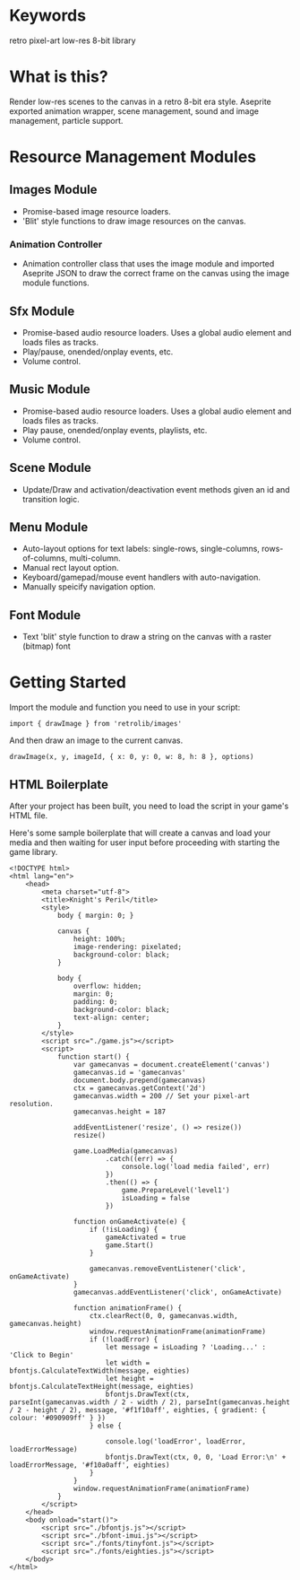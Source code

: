 # Keywords

retro pixel-art low-res 8-bit library

# What is this?

Render low-res scenes to the canvas in a retro 8-bit era style.  Aseprite exported animation wrapper, scene management, sound and image management, particle support.

# Resource Management Modules

## Images Module

- Promise-based image resource loaders.
- 'Blit' style functions to draw image resources on the canvas.

### Animation Controller

- Animation controller class that uses the image module and imported Aseprite JSON to draw the correct frame on the canvas using the image module functions.

## Sfx Module

- Promise-based audio resource loaders.  Uses a global audio element and loads files as tracks.
- Play/pause, onended/onplay events, etc.
- Volume control.

## Music Module

- Promise-based audio resource loaders.  Uses a global audio element and loads files as tracks.
- Play pause, onended/onplay events, playlists, etc.
- Volume control.

## Scene Module

- Update/Draw and activation/deactivation event methods given an id and transition logic.

## Menu Module

- Auto-layout options for text labels: single-rows, single-columns, rows-of-columns, multi-column.
- Manual rect layout option.
- Keyboard/gamepad/mouse event handlers with auto-navigation.
- Manually speicify navigation option.

## Font Module

- Text 'blit' style function to draw a string on the canvas with a raster (bitmap) font

# Getting Started

Import the module and function you need to use in your script:

```
import { drawImage } from 'retrolib/images'

```

And then draw an image to the current canvas.

```
drawImage(x, y, imageId, { x: 0, y: 0, w: 8, h: 8 }, options)

```

## HTML Boilerplate

After your project has been built, you need to load the script in your game's HTML file.

Here's some sample boilerplate that will create a canvas and load your media and then waiting for user input before proceeding with starting the game library.

```
<!DOCTYPE html>
<html lang="en">
	<head>
		<meta charset="utf-8">
		<title>Knight's Peril</title>
		<style>
			body { margin: 0; }

			canvas {
				height: 100%;
				image-rendering: pixelated;
				background-color: black;
			}

			body {
				overflow: hidden;
				margin: 0;
				padding: 0;
				background-color: black;
				text-align: center;
			}
		</style>
		<script src="./game.js"></script>
        <script>
            function start() {
				var gamecanvas = document.createElement('canvas')
				gamecanvas.id = 'gamecanvas'
				document.body.prepend(gamecanvas)
				ctx = gamecanvas.getContext('2d')
				gamecanvas.width = 200 // Set your pixel-art resolution.
				gamecanvas.height = 187

				addEventListener('resize', () => resize())
				resize()

				game.LoadMedia(gamecanvas)
						.catch((err) => {
							console.log('load media failed', err)
						})
						.then(() => {
							game.PrepareLevel('level1')
							isLoading = false
						})

				function onGameActivate(e) {
					if (!isLoading) {
						gameActivated = true
						game.Start()
					}

					gamecanvas.removeEventListener('click', onGameActivate)
				}
				gamecanvas.addEventListener('click', onGameActivate)

				function animationFrame() {
					ctx.clearRect(0, 0, gamecanvas.width, gamecanvas.height)
					window.requestAnimationFrame(animationFrame)
					if (!loadError) {
						let message = isLoading ? 'Loading...' : 'Click to Begin'
						let width = bfontjs.CalculateTextWidth(message, eighties)
						let height = bfontjs.CalculateTextHeight(message, eighties)
						bfontjs.DrawText(ctx, parseInt(gamecanvas.width / 2 - width / 2), parseInt(gamecanvas.height / 2 - height / 2), message, '#f1f10aff', eighties, { gradient: { colour: '#090909ff' } })
					} else {
						
						console.log('loadError', loadError, loadErrorMessage)
						bfontjs.DrawText(ctx, 0, 0, 'Load Error:\n' + loadErrorMessage, '#f10a0aff', eighties)
					}
				}
				window.requestAnimationFrame(animationFrame)
			}
        </script>
    </head>
	<body onload="start()">
		<script src="./bfontjs.js"></script>
		<script src="./bfont-imui.js"></script>
		<script src="./fonts/tinyfont.js"></script>
		<script src="./fonts/eighties.js"></script>
	</body>
</html>    
```

